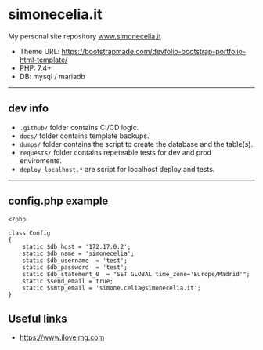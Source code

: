 # simonecelia.it

My personal site repository www.simonecelia.it

+ Theme URL: https://bootstrapmade.com/devfolio-bootstrap-portfolio-html-template/
+ PHP: 7.4+
+ DB: mysql / mariadb

---
## dev info
+ ```.github/``` folder contains CI/CD logic.
+ ```docs/``` folder contains template backups.
+ ```dumps/``` folder contains the script to create the database and the table(s).
+ ```requests/``` folder contains repeteable tests for dev and prod enviroments.
+ ```deploy_localhost.*``` are script for localhost deploy and tests.

---
## config.php example
```injectablephp
<?php

class Config
{
	static $db_host = '172.17.0.2';
	static $db_name = 'simonecelia';
	static $db_username  = 'test';
	static $db_password  = 'test';
	static $db_statement_0  = "SET GLOBAL time_zone='Europe/Madrid'";
	static $send_email = true;
	static $smtp_email = 'simone.celia@simonecelia.it';
}
```

## Useful links
+ https://www.iloveimg.com
